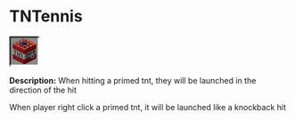 # TNTennis
![icon](../assets/icons/tnt.png)

**Description:** When hitting a primed tnt, they will be launched in the direction of the hit

When player right click a primed tnt, it will be launched like a knockback hit